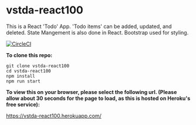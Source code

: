 # vstda-react100

This is a React 'Todo' App. 'Todo items' can be added, updated, and deleted.  State Mangement is also done in React. Bootstrap used for styling.

 
[![CircleCI](https://circleci.com/gh/sWarren35/vstda-react100.svg?style=svg)](https://circleci.com/gh/sWarren35/vstda-react100)

**To clone this repo:**

 ```
 git clone vstda-react100
 cd vstda-react100
 npm install
 npm run start
 
 ```
 
**To view this on your browser, please select the following url. (Please allow about 30 seconds for the page to load, as this is hosted on Heroku's free service):**

https://vstda-react100.herokuapp.com/

